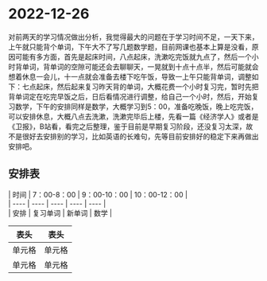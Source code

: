# 2022-12-26  
对前两天的学习情况做出分析，我觉得最大的问题在于学习时间不足，一天下来，上午就只能背个单词，下午大不了写几题数学题，目前网课也基本上算是没看，原因可能有多方面，首先是起床时间，八点起床，洗漱吃完饭就九点了，然后一个小时背单词，背单词的空隙可能还会去聊聊天，一晃就到十点十点半，然后可能就会想着休息一会儿，十一点就会准备去楼下吃午饭，导致一上午只能背单词，调整如下：七点起床，然后起来复习昨天背的单词，大概花费一个小时复习完，暂时先把背单词定在吃完早饭之后，日后看情况进行调整，给自己一个小时，然后，开始复习数学，下午的安排同样是数学，大概学习到5：00，准备吃晚饭，晚上吃完饭，可以安排休息，大概八点去洗漱，洗漱完毕后上楼，先看一篇《经济学人》或者是《卫报》，B站看，看完之后整理，鉴于目前是早期复习阶段，还没复习太深，故不是很好去安排别的学习，比如英语的长难句，先等目前安排好的稳定下来再做出安排吧。  
## 安排表
|  时间  |  7：00-8：00  |  9：00-10：00  |  10：00-12：00  |  
|  ----  |  ----  |  ----  |  ----  |  ----  |  
|  安排  |  复习单词  |  新单词  |  数学  |   


|  表头   | 表头  |
|  ----  | ----  |
| 单元格  | 单元格 |
| 单元格  | 单元格 |
